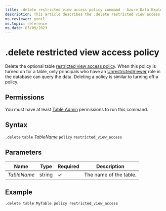 ```yaml
---
title: .delete restricted view access policy command - Azure Data Explorer
description: This article describes the .delete restricted view access policy command in Azure Data Explorer.
ms.reviewer: yonil
ms.topic: reference
ms.date: 03/09/2023
---
```

# .delete restricted view access policy

Delete the optional table [restricted view access policy](restrictedviewaccesspolicy.md). When this policy is turned on for a table, only principals who have an [UnrestrictedViewer](./access-control/role-based-access-control.md) role in the database can query the data. Deleting a policy is similar to turning off a policy.

## Permissions

You must have at least [Table Admin](access-control/role-based-access-control.md) permissions to run this command.

## Syntax

`.delete` `table` *TableName* `policy` `restricted_view_access`

## Parameters

|Name|Type|Required|Description|
|--|--|--|--|
|*TableName*|string|&check;|The name of the table.|

## Example

```kusto
.delete table MyTable policy restricted_view_access
```
